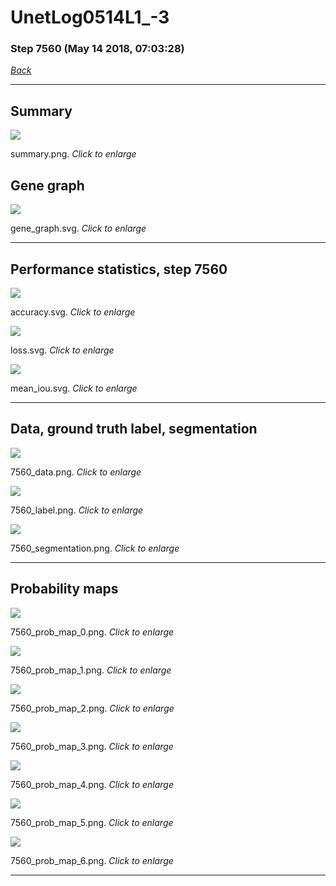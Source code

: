 # UnetLog0514L1_-3

### Step 7560 (May 14 2018, 07:03:28)

[_Back_](..)

---

## Summary

<div class="images"><a href="media/summary.png"><img  src="media/summary.png" align="center"></a><p>summary.png. <i>Click to enlarge</i></p></div>

## Gene graph

<div class="images"><a href="media/gene_graph.svg"><img  src="media/gene_graph.svg" align="center"></a><p>gene_graph.svg. <i>Click to enlarge</i></p></div>

---

## Performance statistics, step 7560

<div class="images"><a href="media/accuracy.svg"><img class="mini" src="media/accuracy.svg" align="center"></a><p>accuracy.svg. <i>Click to enlarge</i></p></div>
<div class="images"><a href="media/loss.svg"><img class="mini" src="media/loss.svg" align="center"></a><p>loss.svg. <i>Click to enlarge</i></p></div>
<div class="images"><a href="media/mean_iou.svg"><img class="mini" src="media/mean_iou.svg" align="center"></a><p>mean_iou.svg. <i>Click to enlarge</i></p></div>

---

## Data, ground truth label, segmentation

<div class="images"><a href="media/7560_data.png"><img class="mini" src="media/7560_data.png" align="center"></a><p>7560_data.png. <i>Click to enlarge</i></p></div>
<div class="images"><a href="media/7560_label.png"><img class="mini" src="media/7560_label.png" align="center"></a><p>7560_label.png. <i>Click to enlarge</i></p></div>
<div class="images"><a href="media/7560_segmentation.png"><img class="mini" src="media/7560_segmentation.png" align="center"></a><p>7560_segmentation.png. <i>Click to enlarge</i></p></div>

---

## Probability maps

<div class="images"><a href="media/7560_prob_map_0.png"><img class="mini" src="media/7560_prob_map_0.png" align="center"></a><p>7560_prob_map_0.png. <i>Click to enlarge</i></p></div>
<div class="images"><a href="media/7560_prob_map_1.png"><img class="mini" src="media/7560_prob_map_1.png" align="center"></a><p>7560_prob_map_1.png. <i>Click to enlarge</i></p></div>
<div class="images"><a href="media/7560_prob_map_2.png"><img class="mini" src="media/7560_prob_map_2.png" align="center"></a><p>7560_prob_map_2.png. <i>Click to enlarge</i></p></div>
<div class="images"><a href="media/7560_prob_map_3.png"><img class="mini" src="media/7560_prob_map_3.png" align="center"></a><p>7560_prob_map_3.png. <i>Click to enlarge</i></p></div>
<div class="images"><a href="media/7560_prob_map_4.png"><img class="mini" src="media/7560_prob_map_4.png" align="center"></a><p>7560_prob_map_4.png. <i>Click to enlarge</i></p></div>
<div class="images"><a href="media/7560_prob_map_5.png"><img class="mini" src="media/7560_prob_map_5.png" align="center"></a><p>7560_prob_map_5.png. <i>Click to enlarge</i></p></div>
<div class="images"><a href="media/7560_prob_map_6.png"><img class="mini" src="media/7560_prob_map_6.png" align="center"></a><p>7560_prob_map_6.png. <i>Click to enlarge</i></p></div>

---


